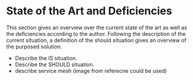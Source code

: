 # State of the Art and Deficiencies

This section gives an overview over the current state of the
art as well as the deficiencies according to the author.
Following the description of the current situation, a
definition of the should situation gives an overview of
the purposed solution.

- Describe the IS situation.
- Describe the SHOULD situation.
- describe service mesh (image from referecne could be used)

